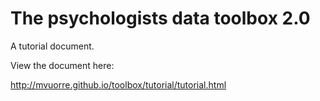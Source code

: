# The psychologists data toolbox 2.0

A tutorial document. 

View the document here:

<http://mvuorre.github.io/toolbox/tutorial/tutorial.html>